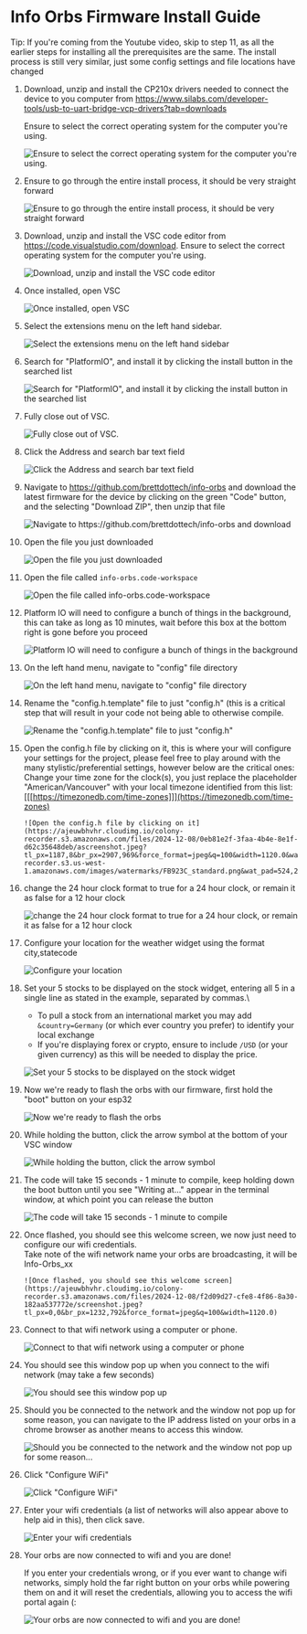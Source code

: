 # Info Orbs Firmware Install Guide

Tip: If you're coming from the Youtube video, skip to step 11, as all the earlier steps for installing all the prerequisites are the same. The install process is still very similar, just some config settings and file locations have changed

1.  Download, unzip and install the CP210x drivers needed to connect the device to you computer from <https://www.silabs.com/developer-tools/usb-to-uart-bridge-vcp-drivers?tab=downloads>

    Ensure to select the correct operating system for the computer you're using.

    ![Ensure to select the correct operating system for the computer you're using.](https://ajeuwbhvhr.cloudimg.io/colony-recorder.s3.amazonaws.com/files/2024-12-08/3e57b18f-592d-4f2c-9ea7-a520e7f1f723/ascreenshot.jpeg?tl_px=353,473&br_px=2073,1434&force_format=jpeg&q=100&width=1120.0&wat=1&wat_opacity=0.7&wat_gravity=northwest&wat_url=https://colony-recorder.s3.us-west-1.amazonaws.com/images/watermarks/FB923C_standard.png&wat_pad=524,277)

2.  Ensure to go through the entire install process, it should be very straight forward

    ![Ensure to go through the entire install process, it should be very straight forward](https://ajeuwbhvhr.cloudimg.io/colony-recorder.s3.amazonaws.com/files/2024-12-08/77c144b9-88c9-47b9-8efe-ea8b0483c56f/ascreenshot.jpeg?tl_px=0,56&br_px=1719,1018&force_format=jpeg&q=100&width=1120.0&wat=1&wat_opacity=0.7&wat_gravity=northwest&wat_url=https://colony-recorder.s3.us-west-1.amazonaws.com/images/watermarks/FB923C_standard.png&wat_pad=611,11)

3.  Download, unzip and install the VSC code editor from <https://code.visualstudio.com/download>. Ensure to select the correct operating system for the computer you're using.

    ![Download, unzip and install the VSC code editor](https://ajeuwbhvhr.cloudimg.io/colony-recorder.s3.amazonaws.com/files/2024-12-08/ba402de3-e04f-4557-a1ba-888e2b8ff5b9/ascreenshot.jpeg?tl_px=975,738&br_px=2695,1699&force_format=jpeg&q=100&width=1120.0&wat=1&wat_opacity=0.7&wat_gravity=northwest&wat_url=https://colony-recorder.s3.us-west-1.amazonaws.com/images/watermarks/FB923C_standard.png&wat_pad=700,290)

4.  Once installed, open VSC

    ![Once installed, open VSC](https://ajeuwbhvhr.cloudimg.io/colony-recorder.s3.amazonaws.com/files/2024-12-08/925e83d6-ddd8-493e-9392-d07d68abd5ce/ascreenshot.jpeg?tl_px=916,358&br_px=2636,1319&force_format=jpeg&q=100&width=1120.0&wat=1&wat_opacity=0.7&wat_gravity=northwest&wat_url=https://colony-recorder.s3.us-west-1.amazonaws.com/images/watermarks/FB923C_standard.png&wat_pad=524,277)

5.  Select the extensions menu on the left hand sidebar.

    ![Select the extensions menu on the left hand sidebar](https://ajeuwbhvhr.cloudimg.io/colony-recorder.s3.amazonaws.com/files/2024-12-08/31ff1d72-ad2f-4081-955f-b55205287398/ascreenshot.jpeg?tl_px=412,113&br_px=2132,1074&force_format=jpeg&q=100&width=1120.0&wat=1&wat_opacity=0.7&wat_gravity=northwest&wat_url=https://colony-recorder.s3.us-west-1.amazonaws.com/images/watermarks/FB923C_standard.png&wat_pad=114,257)

6.  Search for "PlatformIO", and install it by clicking the install button in the searched list

    ![Search for "PlatformIO", and install it by clicking the install button in the searched list](https://ajeuwbhvhr.cloudimg.io/colony-recorder.s3.amazonaws.com/files/2024-12-08/c2ce1cc8-8af5-48aa-ade3-0254856c08ee/ascreenshot.jpeg?tl_px=378,0&br_px=2098,961&force_format=jpeg&q=100&width=1120.0&wat=1&wat_opacity=0.7&wat_gravity=northwest&wat_url=https://colony-recorder.s3.us-west-1.amazonaws.com/images/watermarks/FB923C_standard.png&wat_pad=524,230)

7.  Fully close out of VSC.

    ![Fully close out of VSC.](https://ajeuwbhvhr.cloudimg.io/colony-recorder.s3.amazonaws.com/files/2024-12-08/f0359c02-7113-48f8-9c50-949fc32343b4/ascreenshot.jpeg?tl_px=0,0&br_px=1719,961&force_format=jpeg&q=100&width=1120.0&wat=1&wat_opacity=0.7&wat_gravity=northwest&wat_url=https://colony-recorder.s3.us-west-1.amazonaws.com/images/watermarks/FB923C_standard.png&wat_pad=366,34)

8.  Click the Address and search bar text field

    ![Click the Address and search bar text field](https://ajeuwbhvhr.cloudimg.io/colony-recorder.s3.amazonaws.com/files/2024-12-08/e7f79acb-fe05-4b85-9a4e-b8df7918bf86/ascreenshot.jpeg?tl_px=234,0&br_px=1953,961&force_format=jpeg&q=100&width=1120.0&wat=1&wat_opacity=0.7&wat_gravity=northwest&wat_url=https://colony-recorder.s3.us-west-1.amazonaws.com/images/watermarks/FB923C_standard.png&wat_pad=524,94)

9.  Navigate to <https://github.com/brettdottech/info-orbs> and download the latest firmware for the device by clicking on the green "Code" button, and the selecting "Download ZIP", then unzip that file

    ![Navigate to <https://github.com/brettdottech/info-orbs> and download](https://ajeuwbhvhr.cloudimg.io/colony-recorder.s3.amazonaws.com/files/2024-12-08/56e3fba6-4279-487c-a789-9d01960388fe/ascreenshot.jpeg?tl_px=629,564&br_px=2349,1526&force_format=jpeg&q=100&width=1120.0&wat=1&wat_opacity=0.7&wat_gravity=northwest&wat_url=https://colony-recorder.s3.us-west-1.amazonaws.com/images/watermarks/FB923C_standard.png&wat_pad=515,438)

10. Open the file you just downloaded

    ![Open the file you just downloaded](https://ajeuwbhvhr.cloudimg.io/colony-recorder.s3.amazonaws.com/files/2024-12-08/9a287f92-be87-4554-a437-dae00d6d7a65/ascreenshot.jpeg?tl_px=1220,0&br_px=2940,961&force_format=jpeg&q=100&width=1120.0&wat=1&wat_opacity=0.7&wat_gravity=northwest&wat_url=https://colony-recorder.s3.us-west-1.amazonaws.com/images/watermarks/FB923C_standard.png&wat_pad=899,220)

11. Open the file called `info-orbs.code-workspace`

    ![Open the file called `info-orbs.code-workspace`](https://ajeuwbhvhr.cloudimg.io/colony-recorder.s3.amazonaws.com/files/2024-12-08/6fae4791-547a-458b-95d7-16c68de64b62/ascreenshot.jpeg?tl_px=1098,225&br_px=2818,1186&force_format=jpeg&q=100&width=1120.0&wat=1&wat_opacity=0.7&wat_gravity=northwest&wat_url=https://colony-recorder.s3.us-west-1.amazonaws.com/images/watermarks/FB923C_standard.png&wat_pad=524,277)

12. Platform IO will need to configure a bunch of things in the background, this can take as long as 10 minutes, wait before this box at the bottom right is gone before you proceed

    ![Platform IO will need to configure a bunch of things in the background](https://ajeuwbhvhr.cloudimg.io/colony-recorder.s3.amazonaws.com/files/2024-12-08/5bc6262a-a437-4438-9f92-2ea36407fca3/ascreenshot.jpeg?tl_px=1220,950&br_px=2940,1912&force_format=jpeg&q=100&width=1120.0&wat=1&wat_opacity=0.7&wat_gravity=northwest&wat_url=https://colony-recorder.s3.us-west-1.amazonaws.com/images/watermarks/FB923C_standard.png&wat_pad=589,333)

13. On the left hand menu, navigate to "config" file directory

    ![On the left hand menu, navigate to "config" file directory](https://ajeuwbhvhr.cloudimg.io/colony-recorder.s3.amazonaws.com/files/2024-12-08/99d75d03-15d3-4b98-b34f-26b7e2713199/ascreenshot.jpeg?tl_px=363,234&br_px=2083,1195&force_format=jpeg&q=100&width=1120.0&wat=1&wat_opacity=0.7&wat_gravity=northwest&wat_url=https://colony-recorder.s3.us-west-1.amazonaws.com/images/watermarks/FB923C_standard.png&wat_pad=372,277)

14. Rename the "config.h.template" file to just "config.h" (this is a critical step that will result in your code not being able to otherwise compile.

    ![Rename the "config.h.template" file to just "config.h"](https://ajeuwbhvhr.cloudimg.io/colony-recorder.s3.amazonaws.com/files/2024-12-08/07ecc161-a557-40f9-bb63-4e544571db31/ascreenshot.jpeg?tl_px=457,647&br_px=2177,1608&force_format=jpeg&q=100&width=1120.0&wat=1&wat_opacity=0.7&wat_gravity=northwest&wat_url=https://colony-recorder.s3.us-west-1.amazonaws.com/images/watermarks/FB923C_standard.png&wat_pad=370,430)

15. Open the config.h file by clicking on it, this is where your will configure your settings for the project, please feel free to play around with the many stylistic/preferential settings, however below are the critical ones: \
    Change your time zone for the clock(s), you just replace the placeholder "American/Vancouver" with your local timezone identified from this list: [[[https://timezonedb.com/time-zones]]](https://timezonedb.com/time-zones)

        ![Open the config.h file by clicking on it](https://ajeuwbhvhr.cloudimg.io/colony-recorder.s3.amazonaws.com/files/2024-12-08/0eb81e2f-3faa-4b4e-8e1f-d62c35648deb/ascreenshot.jpeg?tl_px=1187,8&br_px=2907,969&force_format=jpeg&q=100&width=1120.0&wat=1&wat_opacity=0.7&wat_gravity=northwest&wat_url=https://colony-recorder.s3.us-west-1.amazonaws.com/images/watermarks/FB923C_standard.png&wat_pad=524,277)

16. change the 24 hour clock format to true for a 24 hour clock, or remain it as false for a 12 hour clock

    ![change the 24 hour clock format to true for a 24 hour clock, or remain it as false for a 12 hour clock](https://ajeuwbhvhr.cloudimg.io/colony-recorder.s3.amazonaws.com/files/2024-12-08/589f8434-0c53-40c1-873f-0b63fcd49091/ascreenshot.jpeg?tl_px=993,266&br_px=2713,1227&force_format=jpeg&q=100&width=1120.0&wat=1&wat_opacity=0.7&wat_gravity=northwest&wat_url=https://colony-recorder.s3.us-west-1.amazonaws.com/images/watermarks/FB923C_standard.png&wat_pad=524,277)

17. Configure your location for the weather widget using the format city,statecode

    ![Configure your location](https://ajeuwbhvhr.cloudimg.io/colony-recorder.s3.amazonaws.com/files/2024-12-08/acde21c8-ddf4-4fcf-9372-6f769720ef27/ascreenshot.jpeg?tl_px=972,227&br_px=2692,1188&force_format=jpeg&q=100&width=1120.0&wat=1&wat_opacity=0.7&wat_gravity=northwest&wat_url=https://colony-recorder.s3.us-west-1.amazonaws.com/images/watermarks/FB923C_standard.png&wat_pad=524,276)

18. Set your 5 stocks to be displayed on the stock widget, entering all 5 in a single line as stated in the example, separated by commas.\

    - To pull a stock from an international market you may add `&country=Germany` (or which ever country you prefer) to identify your local exchange
    - If you're displaying forex or crypto, ensure to include `/USD` (or your given currency) as this will be needed to display the price.

    ![Set your 5 stocks to be displayed on the stock widget](https://ajeuwbhvhr.cloudimg.io/colony-recorder.s3.amazonaws.com/files/2024-12-08/f69f1552-5b05-42f9-9a27-6b7c88c7dd18/ascreenshot.jpeg?tl_px=982,407&br_px=2702,1368&force_format=jpeg&q=100&width=1120.0&wat=1&wat_opacity=0.7&wat_gravity=northwest&wat_url=https://colony-recorder.s3.us-west-1.amazonaws.com/images/watermarks/FB923C_standard.png&wat_pad=524,277)

19. Now we're ready to flash the orbs with our firmware, first hold the "boot" button on your esp32

    ![Now we're ready to flash the orbs](https://ajeuwbhvhr.cloudimg.io/colony-recorder.s3.amazonaws.com/files/2024-12-08/e66a8727-20e2-4b65-a920-7de97c24956b/screenshot.jpeg?tl_px=0,0&br_px=4032,3024&force_format=jpeg&q=100&width=1120.0)

20. While holding the button, click the arrow symbol at the bottom of your VSC window

    ![While holding the button, click the arrow symbol](https://ajeuwbhvhr.cloudimg.io/colony-recorder.s3.amazonaws.com/files/2024-12-08/40600eb9-ddf9-4ae4-8171-1abbaa9e9b5c/ascreenshot.jpeg?tl_px=382,950&br_px=2102,1912&force_format=jpeg&q=100&width=1120.0&wat=1&wat_opacity=0.7&wat_gravity=northwest&wat_url=https://colony-recorder.s3.us-west-1.amazonaws.com/images/watermarks/FB923C_standard.png&wat_pad=524,470)

21. The code will take 15 seconds - 1 minute to compile, keep holding down the boot button until you see "Writing at..." appear in the terminal window, at which point you can release the button

    ![The code will take 15 seconds  -  1 minute to compile](https://ajeuwbhvhr.cloudimg.io/colony-recorder.s3.amazonaws.com/files/2024-12-08/43c7b583-e022-4b04-88a7-501790097d88/ascreenshot.jpeg?tl_px=640,950&br_px=2360,1912&force_format=jpeg&q=100&width=1120.0&wat=1&wat_opacity=0.7&wat_gravity=northwest&wat_url=https://colony-recorder.s3.us-west-1.amazonaws.com/images/watermarks/FB923C_standard.png&wat_pad=524,425)

22. Once flashed, you should see this welcome screen, we now just need to configure our wifi credentials. \
    Take note of the wifi network name your orbs are broadcasting, it will be Info-Orbs_xx

        ![Once flashed, you should see this welcome screen](https://ajeuwbhvhr.cloudimg.io/colony-recorder.s3.amazonaws.com/files/2024-12-08/f2d09d27-cfe8-4f86-8a30-182aa537772e/screenshot.jpeg?tl_px=0,0&br_px=1232,792&force_format=jpeg&q=100&width=1120.0)

23. Connect to that wifi network using a computer or phone.

    ![Connect to that wifi network using a computer or phone](https://ajeuwbhvhr.cloudimg.io/colony-recorder.s3.amazonaws.com/files/2024-12-08/c6491aa6-ef28-4e32-98c8-05f45e88c010/user_cropped_screenshot.jpeg?tl_px=1220,39&br_px=2940,1000&force_format=jpeg&q=100&width=1120.0&wat=1&wat_opacity=0.7&wat_gravity=northwest&wat_url=https://colony-recorder.s3.us-west-1.amazonaws.com/images/watermarks/FB923C_standard.png&wat_pad=725,277)

24. You should see this window pop up when you connect to the wifi network (may take a few seconds)

    ![You should see this window pop up](https://ajeuwbhvhr.cloudimg.io/colony-recorder.s3.amazonaws.com/files/2024-12-08/7330b573-1c03-4daa-9a60-c70f692d4983/File.jpeg?tl_px=575,126&br_px=2295,1087&force_format=jpeg&q=100&width=1120.0&wat=1&wat_opacity=0.7&wat_gravity=northwest&wat_url=https://colony-recorder.s3.us-west-1.amazonaws.com/images/watermarks/FB923C_standard.png&wat_pad=524,276)

25. Should you be connected to the network and the window not pop up for some reason, you can navigate to the IP address listed on your orbs in a chrome browser as another means to access this window.

    ![Should you be connected to the network and the window not pop up for some reason...](https://ajeuwbhvhr.cloudimg.io/colony-recorder.s3.amazonaws.com/files/2024-12-08/ba998969-f6ba-4d33-ae77-e8e98e61ffeb/screenshot.jpeg?tl_px=0,0&br_px=1232,792&force_format=jpeg&q=100&width=1120.0)

26. Click "Configure WiFi"

    ![Click "Configure WiFi"](https://ajeuwbhvhr.cloudimg.io/colony-recorder.s3.amazonaws.com/files/2024-12-08/0d43914b-016f-457c-a5f0-d2d50d3c87e3/File.jpeg?tl_px=575,126&br_px=2295,1087&force_format=jpeg&q=100&width=1120.0&wat=1&wat_opacity=0.7&wat_gravity=northwest&wat_url=https://colony-recorder.s3.us-west-1.amazonaws.com/images/watermarks/FB923C_standard.png&wat_pad=524,276)

27. Enter your wifi credentials (a list of networks will also appear above to help aid in this), then click save.

    ![Enter your wifi credentials ](https://ajeuwbhvhr.cloudimg.io/colony-recorder.s3.amazonaws.com/files/2024-12-08/95cc245e-948b-4521-8d36-4eb5fa0e8c72/user_cropped_screenshot.jpeg?tl_px=575,126&br_px=2295,1087&force_format=jpeg&q=100&width=1120.0&wat=1&wat_opacity=0.7&wat_gravity=northwest&wat_url=https://colony-recorder.s3.us-west-1.amazonaws.com/images/watermarks/FB923C_standard.png&wat_pad=524,276)

28. Your orbs are now connected to wifi and you are done!

    If you enter your credentials wrong, or if you ever want to change wifi networks, simply hold the far right button on your orbs while powering them on and it will reset the credentials, allowing you to access the wifi portal again (:

    ![Your orbs are now connected to wifi and you are done!](https://ajeuwbhvhr.cloudimg.io/colony-recorder.s3.amazonaws.com/files/2024-12-08/8835ffde-adcf-4a38-a0f4-dc2ef00956f0/File.jpeg?tl_px=627,89&br_px=2347,1050&force_format=jpeg&q=100&width=1120.0&wat=1&wat_opacity=0.7&wat_gravity=northwest&wat_url=https://colony-recorder.s3.us-west-1.amazonaws.com/images/watermarks/FB923C_standard.png&wat_pad=524,277)
